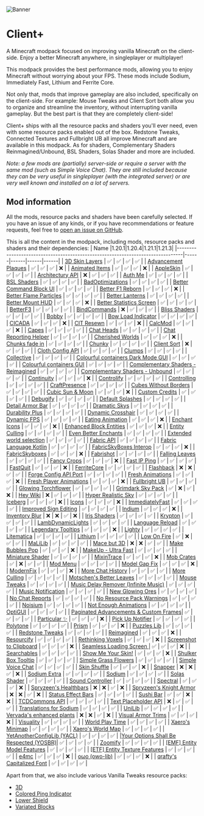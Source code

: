 ![Banner](https://github.com/Thijzert123/client-plus/blob/main/images/banner.png?raw=true)
# Client+
A Minecraft modpack focused on improving vanilla Minecraft on the client-side. Enjoy a better Minecraft anywhere, in singleplayer or multiplayer!

This modpack provides the best performance mods, allowing you to enjoy Minecraft without worrying about your FPS. These mods include Sodium, Immediately Fast, Lithium and Ferrite Core.

Not only that, mods that improve gameplay are also included, specifically on the client-side. For example: Mouse Tweaks and Client Sort both allow you to organize and streamline the inventory, without interrupting vanilla gameplay. But the best part is that they are completely client-side!

Client+ ships with all the resource packs and shaders you'll ever need, even with some resource packs enabled out of the box. Redstone Tweaks, Connected Textures and Fullbright UB all improve Minecraft and are available in this modpack. As for shaders, Complementary Shaders Reinmagined/Unbound, BSL Shaders, Solas Shader and more are included.

_Note: a few mods are (partially) server-side or require a server with the same mod (such as Simple Voice Chat). They are still included because they can be very useful in singleplayer (with the integrated server) or are very well known and installed on a lot of servers._

## Mod information
All the mods, resource packs and shaders have been carefully selected. If you have an issue of any kinds, or if you have recommendations or feature requests, feel free to [open an issue on GitHub](https://github.com/Thijzert123/client-plus/issues).

This is all the content in the modpack, including mods, resource packs and shaders and their dependencies:
|                                      Name                                      |1.20.1|1.20.4|1.21.1|1.21.3|
|--------------------------------------------------------------------------------|------|------|------|------|
|             [3D Skin Layers](https://modrinth.com/project/zV5r3pPn)            |   ✅  |   ✅  |   ✅  |   ✅  |
|          [Advancement Plaques](https://modrinth.com/project/9NM0dXub)          |   ✅  |   ✅  |   ✅  |   ❌  |
|             [Animated Items](https://modrinth.com/project/uBBepXuH)            |   ✅  |   ✅  |   ✅  |   ❌  |
|               [AppleSkin](https://modrinth.com/project/EsAfCjCV)               |   ✅  |   ✅  |   ✅  |   ✅  |
|            [Architectury API](https://modrinth.com/project/lhGA9TYQ)           |   ❌  |   ✅  |   ✅  |   ✅  |
|                [Auth Me](https://modrinth.com/project/yjgIrBjZ)                |   ✅  |   ✅  |   ✅  |   ✅  |
|              [BSL Shaders](https://modrinth.com/project/Q1vvjJYV)              |   ✅  |   ✅  |   ✅  |   ✅  |
|            [BadOptimizations](https://modrinth.com/project/g96Z4WVZ)           |   ✅  |   ✅  |   ✅  |   ✅  |
|        [Better Command Block UI](https://modrinth.com/project/8iQcgjQ2)        |   ✅  |   ✅  |   ✅  |   ✅  |
|            [Better F1 Reborn](https://modrinth.com/project/2JIeCmxb)           |   ✅  |   ✅  |   ✅  |   ❌  |
|         [Better Flame Particles](https://modrinth.com/project/ivUZsvzp)        |   ✅  |   ✅  |   ✅  |   ✅  |
|            [Better Lanterns](https://modrinth.com/project/PGGrfcvL)            |   ✅  |   ✅  |   ✅  |   ✅  |
|            [Better Mount HUD](https://modrinth.com/project/kqJFAPU9)           |   ✅  |   ✅  |   ✅  |   ❌  |
|        [Better Statistics Screen](https://modrinth.com/project/n6PXGAoM)       |   ✅  |   ✅  |   ✅  |   ✅  |
|                [BetterF3](https://modrinth.com/project/8shC1gFX)               |   ✅  |   ✅  |   ✅  |   ✅  |
|              [BindCommands](https://modrinth.com/project/WeytAdLH)             |   ❌  |   ✅  |   ✅  |   ✅  |
|             [Bliss Shaders](https://modrinth.com/project/ZvMtQlho)             |   ✅  |   ✅  |   ✅  |   ✅  |
|                 [Bobby](https://modrinth.com/project/M08ruV16)                 |   ✅  |   ✅  |   ✅  |   ✅  |
|           [Bow Load Indicator](https://modrinth.com/project/dj5wVJsq)          |   ✅  |   ✅  |   ✅  |   ✅  |
|                 [CICADA](https://modrinth.com/project/IwCkru1D)                |   ✅  |   ✅  |   ✅  |   ❌  |
|               [CIT Resewn](https://modrinth.com/project/otVJckYQ)              |   ✅  |   ✅  |   ✅  |   ❌  |
|                [CalcMod](https://modrinth.com/project/XoHTb2Ap)                |   ✅  |   ✅  |   ✅  |   ❌  |
|                 [Capes](https://modrinth.com/project/89Wsn8GD)                 |   ✅  |   ✅  |   ✅  |   ✅  |
|               [Chat Heads](https://modrinth.com/project/Wb5oqrBJ)              |   ✅  |   ✅  |   ✅  |   ✅  |
|         [Chat Reporting Helper](https://modrinth.com/project/tN4E9NfV)         |   ✅  |   ✅  |   ✅  |   ✅  |
|            [Cherished Worlds](https://modrinth.com/project/3azQ6p0W)           |   ✅  |   ✅  |   ✅  |   ❌  |
|             [Chunks fade in](https://modrinth.com/project/JaNmzvA8)            |   ✅  |   ✅  |   ✅  |   ✅  |
|                 [Chunky](https://modrinth.com/project/fALzjamp)                |   ✅  |   ✅  |   ✅  |   ✅  |
|              [Client Sort](https://modrinth.com/project/K0AkAin6)              |   ❌  |   ✅  |   ✅  |   ✅  |
|            [Cloth Config API](https://modrinth.com/project/9s6osm5g)           |   ✅  |   ✅  |   ✅  |   ✅  |
|                 [Clumps](https://modrinth.com/project/Wnxd13zP)                |   ✅  |   ✅  |   ✅  |   ✅  |
|               [Collective](https://modrinth.com/project/e0M1UDsY)              |   ✅  |   ✅  |   ✅  |   ✅  |
|   [Colourful containers Dark Mode GUI](https://modrinth.com/project/PCGR5Y1W)  |   ✅  |   ✅  |   ✅  |   ✅  |
|        [Colourful containers GUI](https://modrinth.com/project/L85p0yMA)       |   ✅  |   ✅  |   ✅  |   ✅  |
|   [Complementary Shaders - Reimagined](https://modrinth.com/project/HVnmMxH1)  |   ✅  |   ✅  |   ✅  |   ✅  |
|    [Complementary Shaders - Unbound](https://modrinth.com/project/R6NEzAwj)    |   ✅  |   ✅  |   ✅  |   ✅  |
|               [Continuity](https://modrinth.com/project/1IjD5062)              |   ✅  |   ✅  |   ✅  |   ❌  |
|               [Controlify](https://modrinth.com/project/DOUdJVEm)              |   ✅  |   ✅  |   ✅  |   ✅  |
|              [Controlling](https://modrinth.com/project/xv94TkTM)              |   ✅  |   ✅  |   ✅  |   ✅  |
|             [CraftPresence](https://modrinth.com/project/DFqQfIBR)             |   ✅  |   ✅  |   ✅  |   ✅  |
|         [Cubes Without Borders](https://modrinth.com/project/ETlrkaYF)         |   ✅  |   ✅  |   ✅  |   ✅  |
|            [Cubic Sun & Moon](https://modrinth.com/project/g4bSYbrU)           |   ✅  |   ✅  |   ✅  |   ❌  |
|             [Custom Credits](https://modrinth.com/project/GhWh8CAU)            |   ✅  |   ✅  |   ✅  |   ✅  |
|                [Debugify](https://modrinth.com/project/QwxR6Gcd)               |   ✅  |   ✅  |   ✅  |   ✅  |
|            [Default Splashes](https://modrinth.com/project/RMESe7qr)           |   ✅  |   ✅  |   ✅  |   ✅  |
|            [Detail Armor Bar](https://modrinth.com/project/hAt6ty93)           |   ✅  |   ✅  |   ✅  |   ✅  |
|             [Dramatic Skys](https://modrinth.com/project/2YyNMled)             |   ✅  |   ✅  |   ✅  |   ✅  |
|            [Durability Plus](https://modrinth.com/project/na1dL51S)            |   ✅  |   ✅  |   ✅  |   ✅  |
|           [Dynamic Crosshair](https://modrinth.com/project/ZcR9weSm)           |   ✅  |   ✅  |   ✅  |   ✅  |
|              [Dynamic FPS](https://modrinth.com/project/LQ3K71Q1)              |   ✅  |   ✅  |   ✅  |   ✅  |
|            [Eating Animation](https://modrinth.com/project/rUgZvGzi)           |   ✅  |   ✅  |   ✅  |   ❌  |
|             [Enchant Icons](https://modrinth.com/project/6vhHOIKw)             |   ✅  |   ✅  |   ✅  |   ❌  |
|        [Enhanced Block Entities](https://modrinth.com/project/OVuFYfre)        |   ✅  |   ✅  |   ✅  |   ❌  |
|             [Entity Culling](https://modrinth.com/project/NNAgCjsB)            |   ✅  |   ✅  |   ✅  |   ✅  |
|          [Even Better Enchants](https://modrinth.com/project/6udpuGCH)         |   ✅  |   ✅  |   ✅  |   ✅  |
|        [Extended world selection](https://modrinth.com/project/hejbH2cH)       |   ✅  |   ✅  |   ✅  |   ✅  |
|               [Fabric API](https://modrinth.com/project/P7dR8mSH)              |   ✅  |   ✅  |   ✅  |   ✅  |
|         [Fabric Language Kotlin](https://modrinth.com/project/Ha28R6CL)        |   ✅  |   ✅  |   ✅  |   ✅  |
|         [FabricSkyBoxes Interop](https://modrinth.com/project/HpdHOPOp)        |   ✅  |   ✅  |   ✅  |   ❌  |
|             [FabricSkyboxes](https://modrinth.com/project/YBz7DOs8)            |   ✅  |   ✅  |   ✅  |   ❌  |
|               [Fabrishot](https://modrinth.com/project/3qsfQtE9)               |   ✅  |   ✅  |   ✅  |   ✅  |
|             [Falling Leaves](https://modrinth.com/project/WhbRG4iK)            |   ✅  |   ✅  |   ✅  |   ✅  |
|              [Fancy Crops](https://modrinth.com/project/UGEVQ6t9)              |   ✅  |   ✅  |   ✅  |   ❌  |
|              [Fast IP Ping](https://modrinth.com/project/9mtu0sUO)             |   ✅  |   ✅  |   ✅  |   ✅  |
|                [FastQuit](https://modrinth.com/project/x1hIzbuY)               |   ✅  |   ✅  |   ✅  |   ❌  |
|              [FerriteCore](https://modrinth.com/project/uXXizFIs)              |   ✅  |   ✅  |   ✅  |   ✅  |
|               [Flashback](https://modrinth.com/project/4das1Fjq)               |   ❌  |   ❌  |   ✅  |   ✅  |
|         [Forge Config API Port](https://modrinth.com/project/ohNO6lps)         |   ✅  |   ✅  |   ✅  |   ✅  |
|            [Fresh Animations](https://modrinth.com/project/50dA9Sha)           |   ✅  |   ✅  |   ✅  |   ❌  |
|        [Fresh Player Animations](https://modrinth.com/project/uYE6VsYf)        |   ✅  |   ✅  |   ✅  |   ❌  |
|             [Fullbright UB](https://modrinth.com/project/ItHr72Fy)             |   ✅  |   ✅  |   ✅  |   ✅  |
|          [Glowing Torchflower](https://modrinth.com/project/1S4LxcvL)          |   ✅  |   ✅  |   ✅  |   ✅  |
|           [Grimdark Sky Pack](https://modrinth.com/project/TzZ0IFZH)           |   ✅  |   ❌  |   ✅  |   ❌  |
|                [Hey Wiki](https://modrinth.com/project/6DnswkCZ)               |   ❌  |   ✅  |   ✅  |   ✅  |
|          [Hyper Realistic Sky](https://modrinth.com/project/PsMUgCo5)          |   ✅  |   ✅  |   ✅  |   ✅  |
|                [Iceberg](https://modrinth.com/project/5faXoLqX)                |   ✅  |   ✅  |   ✅  |   ❌  |
|                 [Icons](https://modrinth.com/project/O7z3QKAG)                 |   ✅  |   ✅  |   ✅  |   ❌  |
|            [ImmediatelyFast](https://modrinth.com/project/5ZwdcRci)            |   ✅  |   ✅  |   ✅  |   ✅  |
|         [Improved Sign Editing](https://modrinth.com/project/EWQifKYI)         |   ✅  |   ✅  |   ✅  |   ✅  |
|                 [Indium](https://modrinth.com/project/Orvt0mRa)                |   ✅  |   ✅  |   ✅  |   ❌  |
|             [Inventory Blur](https://modrinth.com/project/lTS6nyFs)            |   ❌  |   ❌  |   ✅  |   ❌  |
|              [Iris Shaders](https://modrinth.com/project/YL57xq9U)             |   ✅  |   ✅  |   ✅  |   ✅  |
|                [Krypton](https://modrinth.com/project/fQEb0iXm)                |   ✅  |   ✅  |   ✅  |   ✅  |
|           [LambDynamicLights](https://modrinth.com/project/yBW8D80W)           |   ✅  |   ✅  |   ✅  |   ✅  |
|            [Language Reload](https://modrinth.com/project/uLbm7CG6)            |   ✅  |   ✅  |   ✅  |   ✅  |
|           [Legendary Tooltips](https://modrinth.com/project/atHH8NyV)          |   ✅  |   ✅  |   ✅  |   ❌  |
|                 [Lighty](https://modrinth.com/project/yjvKidNM)                |   ✅  |   ✅  |   ✅  |   ✅  |
|               [Litematica](https://modrinth.com/project/bEpr0Arc)              |   ✅  |   ✅  |   ✅  |   ✅  |
|                [Lithium](https://modrinth.com/project/gvQqBUqZ)                |   ✅  |   ✅  |   ✅  |   ✅  |
|              [Low On Fire](https://modrinth.com/project/RRxvWKNC)              |   ✅  |   ❌  |   ✅  |   ✅  |
|                [MaLiLib](https://modrinth.com/project/GcWjdA9I)                |   ✅  |   ✅  |   ✅  |   ✅  |
|              [Mace but 3D](https://modrinth.com/project/6LzngQIs)              |   ❌  |   ❌  |   ✅  |   ✅  |
|            [Make Bubbles Pop](https://modrinth.com/project/gPCdW0Wr)           |   ✅  |   ✅  |   ✅  |   ❌  |
|          [MakeUp - Ultra Fast](https://modrinth.com/project/izsIPI7a)          |   ✅  |   ✅  |   ✅  |   ✅  |
|            [Miniature Shader](https://modrinth.com/project/UaS8ROxa)           |   ✅  |   ✅  |   ✅  |   ✅  |
|               [MixinTrace](https://modrinth.com/project/sGmHWmeL)              |   ✅  |   ✅  |   ✅  |   ❌  |
|               [Mob Crates](https://modrinth.com/project/bYcjtBki)              |   ✅  |   ❌  |   ✅  |   ✅  |
|                [Mod Menu](https://modrinth.com/project/mOgUt4GM)               |   ✅  |   ✅  |   ✅  |   ✅  |
|             [Model Gap Fix](https://modrinth.com/project/QdG47OkI)             |   ✅  |   ✅  |   ✅  |   ❌  |
|               [ModernFix](https://modrinth.com/project/nmDcB62a)               |   ✅  |   ✅  |   ✅  |   ❌  |
|           [More Chat History](https://modrinth.com/project/8qkXwOnk)           |   ✅  |   ✅  |   ✅  |   ✅  |
|              [More Culling](https://modrinth.com/project/51shyZVL)             |   ✅  |   ✅  |   ✅  |   ✅  |
|        [Motschen's Better Leaves](https://modrinth.com/project/uvpymuxq)       |   ✅  |   ✅  |   ✅  |   ✅  |
|              [Mouse Tweaks](https://modrinth.com/project/aC3cM3Vq)             |   ✅  |   ✅  |   ✅  |   ✅  |
|  [Music Delay Remover (Infinite Music)](https://modrinth.com/project/OJLdOa8k) |   ✅  |   ✅  |   ✅  |   ✅  |
|           [Music Notification](https://modrinth.com/project/A4YQgwzz)          |   ✅  |   ✅  |   ✅  |   ✅  |
|            [New Glowing Ores](https://modrinth.com/project/oL18adaQ)           |   ✅  |   ✅  |   ✅  |   ✅  |
|            [No Chat Reports](https://modrinth.com/project/qQyHxfxd)            |   ✅  |   ✅  |   ✅  |   ✅  |
|       [No Resource Pack Warnings](https://modrinth.com/project/6xKUDQcB)       |   ✅  |   ✅  |   ✅  |   ✅  |
|                [Noisium](https://modrinth.com/project/KuNKN7d2)                |   ✅  |   ✅  |   ✅  |   ✅  |
|         [Not Enough Animations](https://modrinth.com/project/MPCX6s5C)         |   ✅  |   ✅  |   ✅  |   ✅  |
|                [OptiGUI](https://modrinth.com/project/JuksLGBQ)                |   ✅  |   ✅  |   ✅  |   ✅  |
| [Paginated Advancements & Custom Frames](https://modrinth.com/project/pJogNFap)|   ✅  |   ✅  |   ✅  |   ✅  |
|              [Particular ✨](https://modrinth.com/project/B1CcCd9h)             |   ✅  |   ✅  |   ✅  |   ❌  |
|            [Pick Up Notifier](https://modrinth.com/project/ZX66K16c)           |   ✅  |   ✅  |   ✅  |   ✅  |
|                [Polytone](https://modrinth.com/project/3qAYkBMB)               |   ✅  |   ✅  |   ✅  |   ✅  |
|                 [Prism](https://modrinth.com/project/1OE8wbN0)                 |   ✅  |   ✅  |   ✅  |   ❌  |
|              [Puzzles Lib](https://modrinth.com/project/QAGBst4M)              |   ✅  |   ✅  |   ✅  |   ✅  |
|            [Redstone Tweaks](https://modrinth.com/project/RvfAlf4Z)            |   ✅  |   ✅  |   ✅  |   ✅  |
|               [Reimagined](https://modrinth.com/project/ta5dy0aA)              |   ✅  |   ✅  |   ✅  |   ❌  |
|               [Resourcify](https://modrinth.com/project/RLzHAoZe)              |   ✅  |   ✅  |   ✅  |   ✅  |
|           [Rethinking Voxels](https://modrinth.com/project/kmwfVOoi)           |   ✅  |   ✅  |   ✅  |   ❌  |
|        [Screenshot to Clipboard](https://modrinth.com/project/1KiJRrTg)        |   ✅  |   ✅  |   ✅  |   ❌  |
|        [Seamless Loading Screen ](https://modrinth.com/project/TyTPFOiF)       |   ✅  |   ✅  |   ✅  |   ❌  |
|              [Searchables](https://modrinth.com/project/fuuu3xnx)              |   ✅  |   ✅  |   ✅  |   ✅  |
|           [Show Me Your Skin!](https://modrinth.com/project/bD7YqcA3)          |   ✅  |   ✅  |   ✅  |   ❌  |
|          [Shulker Box Tooltip](https://modrinth.com/project/2M01OLQq)          |   ✅  |   ✅  |   ✅  |   ✅  |
|          [Simple Grass Flowers](https://modrinth.com/project/ti9KkMHm)         |   ✅  |   ✅  |   ✅  |   ✅  |
|           [Simple Voice Chat](https://modrinth.com/project/9eGKb6K1)           |   ✅  |   ✅  |   ✅  |   ✅  |
|              [Skin Shuffle](https://modrinth.com/project/3s19I5jr)             |   ✅  |   ✅  |   ✅  |   ❌  |
|                [Snapper](https://modrinth.com/project/MZQyESDC)                |   ❌  |   ❌  |   ✅  |   ❌  |
|              [Sodium Extra](https://modrinth.com/project/PtjYWJkn)             |   ✅  |   ✅  |   ✅  |   ✅  |
|                 [Sodium](https://modrinth.com/project/AANobbMI)                |   ✅  |   ✅  |   ✅  |   ✅  |
|              [Solas Shader](https://modrinth.com/project/EpQFjzrQ)             |   ✅  |   ✅  |   ✅  |   ✅  |
|            [Sound Controller](https://modrinth.com/project/uY9zbflw)           |   ✅  |   ✅  |   ✅  |   ✅  |
|                [Spectral](https://modrinth.com/project/vaaOMowT)               |   ✅  |   ✅  |   ✅  |   ❌  |
|         [Spryzeen's Healthbars](https://modrinth.com/project/ZMcqgmIV)         |   ❌  |   ❌  |   ✅  |   ❌  |
|        [Spryzeen's Knight Armor](https://modrinth.com/project/EwJHG2NA)        |   ❌  |   ❌  |   ✅  |   ❌  |
|           [Status Effect Bars](https://modrinth.com/project/x02cBj9Y)          |   ✅  |   ✅  |   ✅  |   ✅  |
|               [Sushi Bar](https://modrinth.com/project/tr2Mv6ke)               |   ✅  |   ✅  |   ❌  |   ❌  |
|             [TCDCommons API](https://modrinth.com/project/Eldc1g37)            |   ✅  |   ✅  |   ✅  |   ✅  |
|          [Text Placeholder API](https://modrinth.com/project/eXts2L7r)         |   ❌  |   ✅  |   ✅  |   ✅  |
|        [Translations for Sodium](https://modrinth.com/project/yfDziwn1)        |   ✅  |   ✅  |   ✅  |   ✅  |
|                 [UniLib](https://modrinth.com/project/nT86WUER)                |   ✅  |   ✅  |   ✅  |   ✅  |
|       [Vervada's enhanced plants](https://modrinth.com/project/ghc0v6DT)       |   ❌  |   ❌  |   ✅  |   ❌  |
|           [Visual Armor Trims](https://modrinth.com/project/tPtjib62)          |   ✅  |   ✅  |   ✅  |   ❌  |
|               [Visuality](https://modrinth.com/project/rI0hvYcd)               |   ✅  |   ✅  |   ✅  |   ✅  |
|            [World Play Time](https://modrinth.com/project/YkKeggdl)            |   ✅  |   ✅  |   ✅  |   ✅  |
|            [Xaero's Minimap](https://modrinth.com/project/1bokaNcj)            |   ✅  |   ✅  |   ✅  |   ✅  |
|           [Xaero's World Map](https://modrinth.com/project/NcUtCpym)           |   ✅  |   ✅  |   ✅  |   ✅  |
|       [YetAnotherConfigLib (YACL)](https://modrinth.com/project/1eAoo2KR)      |   ✅  |   ✅  |   ✅  |   ✅  |
|[Your Options Shall Be Respected (YOSBR)](https://modrinth.com/project/WwbubTsV)|   ✅  |   ✅  |   ✅  |   ✅  |
|                [Zoomify](https://modrinth.com/project/w7ThoJFB)                |   ✅  |   ✅  |   ✅  |   ✅  |
|      [[EMF] Entity Model Features](https://modrinth.com/project/4I1XuqiY)      |   ✅  |   ✅  |   ✅  |   ✅  |
|     [[ETF] Entity Texture Features](https://modrinth.com/project/BVzZfTc1)     |   ✅  |   ✅  |   ✅  |   ✅  |
|                  [e4mc](https://modrinth.com/project/qANg5Jrr)                 |   ✅  |   ✅  |   ✅  |   ❌  |
|             [oωo (owo-lib)](https://modrinth.com/project/ccKDOlHs)             |   ✅  |   ✅  |   ✅  |   ❌  |
|       [qrafty's Capitalized Font](https://modrinth.com/project/FA4ebMMU)       |   ✅  |   ✅  |   ✅  |   ✅  |

Apart from that, we also include various Vanilla Tweaks resource packs:
- [3D](https://vanillatweaks.net/share/#i3k5KZ)
- [Colored Ping Indicator](https://vanillatweaks.net/share/#lz4EZp)
- [Lower Shield](https://vanillatweaks.net/share#dczqmI)
- [Variated Blocks](https://vanillatweaks.net/share#Oz7pBC)
